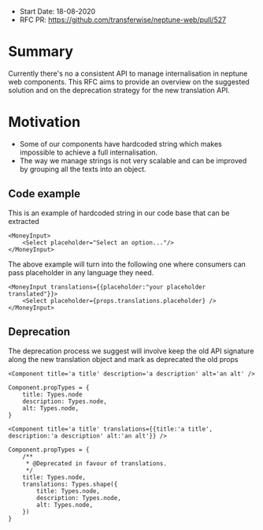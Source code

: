 - Start Date: 18-08-2020
- RFC PR: https://github.com/transferwise/neptune-web/pull/527
  ​

# Summary

Currently there's no a consistent API to manage internalisation in neptune web components. This RFC aims to provide an overview on the suggested solution and on the deprecation strategy for the new translation API.

# Motivation

- Some of our components have hardcoded string which makes impossible to achieve a full internalisation.
- The way we manage strings is not very scalable and can be improved by grouping all the texts into an object.

## Code example

This is an example of hardcoded string in our code base that can be extracted

```
<MoneyInput>
    <Select placeholder="Select an option..."/>
</MoneyInput>
```

The above example will turn into the following one where consumers can pass placeholder in any language they need.

```
<MoneyInput translations={{placeholder:"your placeholder translated"}}>
    <Select placeholder={props.translations.placeholder} />
</MoneyInput>
```

## Deprecation

The deprecation process we suggest will involve keep the old API signature along the new translation object and mark as deprecated the old props

```
<Component title='a title' description='a description' alt='an alt' />

Component.propTypes = {
    title: Types.node
    description: Types.node,
    alt: Types.node,
}
```

```
<Component title='a title' translations={{title:'a title', description:'a description' alt:'an alt'}} />

Component.propTypes = {
    /**
     * @Deprecated in favour of translations.
     */
    title: Types.node,
    translations: Types.shape({
        title: Types.node,
        description: Types.node,
        alt: Types.node,
    })
}
```
